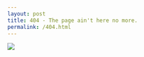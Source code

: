 ```yaml
---
layout: post
title: 404 - The page ain't here no more.
permalink: /404.html
---
```

![]({{site.url}}/assets/img/Okf7eZD.png) 